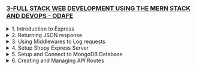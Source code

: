 ### [3-FULL STACK WEB DEVELOPMENT USING THE MERN STACK AND DEVOPS - ODAFE](https://www.udemy.com/course/full-stack-web-development-using-the-mern-stack-and-devops/)

<details>
  <summary>1. Introduction to Express </summary>

# Initialize npm

```jsbs
npm init -y
```

# Install express

```jsbs
npm install express --save
```

# install nodemon

```jsbs
npm install nodemon --save-dev
```

### x-odafe-project/package.json:

```js
{
  "name": "x-odafe-project",
  "version": "1.0.0",
  "description": "",
  "main": "app.js",
  "scripts": {
    "dev": "nodemon app.js",
    "start": "node app.js",
    "start-server": "node server.js",
    "test": "echo \"Error: no test specified\" && exit 1"
  },
  "keywords": [],
  "author": "",
  "license": "ISC",
  "dependencies": {
    "express": "^4.18.2"
  },
  "devDependencies": {
    "nodemon": "^2.0.22"
  }
}

```

### x-odafe-project/app.js:

```js
const express = require("express");
const app = express();
const PORT = 8080;

app.get("/", (req, res) => {
  res.send("Hello World!");
});

app.listen(PORT, () => {
  console.log(`Server listening on port ${PORT}...`);
});
```

![](https://github.com/omeatai/React-Tutorial/assets/32337103/996baee6-1791-47b6-adff-bf5eb5554310)
![](https://github.com/omeatai/React-Tutorial/assets/32337103/3188767c-b7fd-4c00-954f-ec9afe9427c0)

</details>

<details>
  <summary>2. Returning JSON response </summary>

# Returning JSON response

### x-odafe-project/app.js:

```js
const express = require("express");
const app = express();
const PORT = 8080;

app.get("/", (req, res) => {
  res.status(200).send("Hello World!");
});

app.get("/test", (req, res) => {
  res.status(200).json({ msg: "This is a JSON response..." });
});

app.listen(PORT, () => {
  console.log(`Server listening on port ${PORT}...`);
});
```

![](https://github.com/omeatai/React-Tutorial/assets/32337103/792e6f99-d01b-4698-b69b-677e6c150341)
![](https://github.com/omeatai/React-Tutorial/assets/32337103/c939498e-18a1-44ea-95fa-b9243ae58fa5)

</details>

<details>
  <summary>3. Using Middlewares to Log requests </summary>

# Using Middleware to Log requests

### x-odafe-project/app.js:

```js
const express = require("express");
const app = express();
const PORT = 8080;

app.use((req, res, next) => {
  console.log(req.method, req.url, req.path, req.ip, req.headers.host);
  next();
});

app.get("/", (req, res) => {
  res.status(200).send("Hello World!");
});

app.get("/test", (req, res) => {
  res.status(200).json({ msg: "This is a JSON response..." });
});

app.listen(PORT, () => {
  console.log(`Server listening on port ${PORT}...`);
});
```

# output:

```js
// [nodemon] restarting due to changes...
// [nodemon] starting `node app.js`
// Server listening on port 8080...
// GET /test /test ::1 localhost:8080
```

![](https://github.com/omeatai/React-Tutorial/assets/32337103/1abed75a-6dc1-46cd-b33c-3480633e36a3)
![](https://github.com/omeatai/React-Tutorial/assets/32337103/f7cf903d-f9c3-4a04-ae2c-e39254b94130)

</details>

<details>
  <summary>4. Setup Shopy Express Server </summary>

# Initialize npm

```jsbs
npm init -y
```

# Initialize git

```jsbs
git init
```

# Install express, bcryptjs, jsonwebtoken, mongoose, and nodemon

```jsbs
npm i express --save
npm i bcryptjs --save
npm i jsonwebtoken --save
npm i mongoose --save
npm i nodemon --save-dev

npm i express bcryptjs jsonwebtoken mongoose --save
npm i nodemon --save-dev
```

### x-shopy-ecommerce-app/package.json:

```js
{
  "name": "x-shopy-ecommerce-app",
  "version": "1.0.0",
  "description": "",
  "main": "index.js",
  "scripts": {
    "test": "echo \"Error: no test specified\" && exit 1",
    "start": "nodemon server.js"
  },
  "keywords": [],
  "author": "",
  "license": "ISC",
  "devDependencies": {
    "nodemon": "^2.0.22"
  },
  "dependencies": {
    "bcryptjs": "^2.4.3",
    "express": "^4.18.2",
    "jsonwebtoken": "^9.0.0",
    "mongoose": "^7.2.1"
  }
}

```

### x-shopy-ecommerce-app/server.js:

```js
const express = require("express");
const app = express();
const PORT = process.env.PORT || 8000;

app.get("/", (req, res) => {
  res.send("My App is running...");
});

app.listen(PORT, () => {
  console.log(`Server is listening on ${PORT}...`);
});
```

# output:

```js
// [nodemon] restarting due to changes...
// [nodemon] starting `node server.js`
// Server is listening on 8000...
```

![](https://github.com/omeatai/React-Tutorial/assets/32337103/c183df84-952d-402c-8989-1204b70e7930)
![](https://github.com/omeatai/React-Tutorial/assets/32337103/49f92c54-3c4d-4ccd-98f4-fb483692fb1b)

</details>

<details>
  <summary>5. Setup and Connect to MongoDB Database </summary>

# Install mongoDB

```jsbs
npm install mongodb --save
```

# Connect to MongoDB

```jsbs
mongodb+srv://<username>:<password>@cluster0.qfv7ifn.mongodb.net/<dbname>?retryWrites=true&w=majority
```

```js
const { MongoClient, ServerApiVersion } = require("mongodb");
const uri =
  "mongodb+srv://<username>:<password>@cluster0.qfv7ifn.mongodb.net/?retryWrites=true&w=majority";

// Create a MongoClient with a MongoClientOptions object to set the Stable API version
const client = new MongoClient(uri, {
  serverApi: {
    version: ServerApiVersion.v1,
    strict: true,
    deprecationErrors: true,
  },
});

async function run() {
  try {
    // Connect the client to the server	(optional starting in v4.7)
    await client.connect();
    // Send a ping to confirm a successful connection
    await client.db("admin").command({ ping: 1 });
    console.log(
      "Pinged your deployment. You successfully connected to MongoDB!"
    );
  } finally {
    // Ensures that the client will close when you finish/error
    await client.close();
  }
}
run().catch(console.dir);
```

# Install Mongoose

```jsbs
npm install mongoose --save
```

# Connect to Mongoose

```js
const mongoose = require("mongoose");
mongoose.connect("mongodb://127.0.0.1:27017/test");

const Cat = mongoose.model("Cat", { name: String });

const kitty = new Cat({ name: "Zildjian" });
kitty.save().then(() => console.log("meow"));
```

### x-shopy-ecommerce-app/server.js:

```js
const express = require("express");
const app = express();
const connectDB = require("./config/db");
const PORT = process.env.PORT || 8000;

connectDB();

app.get("/", (req, res) => {
  res.send("My App is running...");
});

app.listen(PORT, () => {
  console.log(`Server is listening on ${PORT}...`);
});
```

### x-shopy-ecommerce-app/config/db.js:

```js
const mongoose = require("mongoose");
const config = require("./keys");
const db = config.mongoURI;

const connectDB = async () => {
  try {
    await mongoose.connect(db, {
      // useNewUrlParser: true,
      // useUnifiedTopology: true,
      // useCreateIndex: true,
    });
    console.log("Connected to DATABASE...");
  } catch (err) {
    console.log("Error connecting to DATABASE");
    process.exit(1);
  }
};

module.exports = connectDB;
```

### x-shopy-ecommerce-app/config/keys.js:

```js
const mongoURI =
  "mongodb+srv://<username>:<password>@cluster0.qfv7ifn.mongodb.net/<dbname>?retryWrites=true&w=majority";

module.exports = { mongoURI };
```

# run:

```jsbs
npm start
```

# output:

```js
// [nodemon] restarting due to changes...
// [nodemon] starting `node server.js`
// Server is listening on 8000...
// Connected to DATABASE...
```

![](https://github.com/omeatai/React-Tutorial/assets/32337103/08b49b29-85bb-4cee-8f79-48663746cba9)
![](https://github.com/omeatai/React-Tutorial/assets/32337103/70afedc0-759b-4e44-a248-711f19368eb6)

</details>

<details>
  <summary>6. Creating and Managing API Routes </summary>

# Creating and Managing API Routes

### x-shopy-ecommerce-app/server.js:

```js
const express = require("express");
const app = express();
const connectDB = require("./config/db");
const PORT = process.env.PORT || 8000;

//Connect to the DB
connectDB();

//Define routes and API
app.use("/api/users", require("./routes/userApi"));
app.use("/api/products", require("./routes/productApi"));

app.get("/", (req, res) => {
  res.send("My App is running...");
});

app.listen(PORT, () => {
  console.log(`Server is listening on ${PORT}...`);
});
```

### x-shopy-ecommerce-app/routes/productApi.js:

```js
const express = require("express");
const router = express.Router();

router.get("/", (req, res) => {
  res.send("Product route");
});

module.exports = router;
```

### x-shopy-ecommerce-app/routes/userApi.js:

```js
const express = require("express");
const router = express.Router();

router.get("/", (req, res) => {
  res.send("Users route");
});

module.exports = router;
```

```js

```

```js

```

```js

```

```js

```

```js

```

```js

```

```js

```

```js

```

```js

```

```js

```

```js

```

```js

```

```js

```

```js

```

```js

```

```js

```

```js

```

```js

```

```js

```

```js

```

```js

```

```js

```

```js

```

```js

```

```js

```

```js

```

```js

```

```js

```

```js

```

</details>
